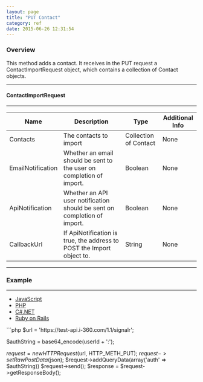 ```yaml
---
layout: page
title: "PUT Contact"
category: ref
date: 2015-06-26 12:31:54
---
```


### Overview

This method adds a contact. It receives in the PUT request a
ContactImportRequest object, which contains a collection of Contact objects.

---
#### ContactImportRequest
---

| Name  	| Description  	| Type  	| Additional Info  	|
|---	|---	|---	|---	|
| Contacts  	| The contacts to import  	| Collection of Contact  	| None  	|
| EmailNotification  	| Whether an email should be sent to the user on completion of import.  	| Boolean  	| None  	|
| ApiNotification	  	| Whether an API user notification should be sent on completion of import.	| Boolean  	| None  	|
| CallbackUrl  	| If ApiNotification is true, the address to POST the Import object to.  	| String  	| None  	|

---

### Example


---
<div class="container-fluid">
  <ul class='nav nav-tabs' data-tabs='tabs'>
    <li><a href="/i360-docs-example">JavaScript</a></li>
    <li class='active'><a href="/i360-docs-example">PHP</a></li>
    <li><a href="/i360-docs-example">C#.NET</a></li>
    <li><a href="/i360-docs-example">Ruby on Rails</a></li>
  </ul>
</div>
```php
$url = 'https://test-api.i-360.com/1.1/signalr';

$authString = base64_encode(userId + ':');

$request = new HTTPRequest($url, HTTP_METH_PUT);
$request->setRawPostData($json);
$request->addQueryData(array('auth' => $authString))
$request->send();
$response = $request->getResponseBody();
```
